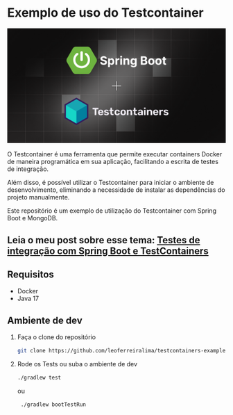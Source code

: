 # Exemplo de uso do Testcontainer
![Spring Boot + Testcontainers](assets/spring-boot-test-containers.png)

O Testcontainer é uma ferramenta que permite executar containers Docker de maneira programática em sua aplicação, facilitando a escrita de testes de integração.

Além disso, é possível utilizar o Testcontainer para iniciar o ambiente de desenvolvimento, eliminando a necessidade de instalar as dependências do projeto manualmente.

Este repositório é um exemplo de utilização do Testcontainer com Spring Boot e MongoDB.

Leia o meu post sobre esse tema: [Testes de integração com Spring Boot e TestContainers](https://www.leoferreira.dev/blog/testes-integração-com-spring-boot-e-testcontainers?utm_source=github&utm_medium=repo&utm_campaign=blog&utm_id=linkdin-posts&utm_term=testes-integra%C3%A7%C3%A3o-com-spring-boot-e-testcontainers)
---------------------------------------------------------------------------------------------

## Requisitos

- Docker
- Java 17

## Ambiente de dev

1. Faça o clone do repositório

    ```bash
    git clone https://github.com/leoferreiralima/testcontainers-example.git
    ```
2. Rode os Tests ou suba o ambiente de dev
    ```bash
    ./gradlew test
    ```
    ou

   ```bash
    ./gradlew bootTestRun
    ```
